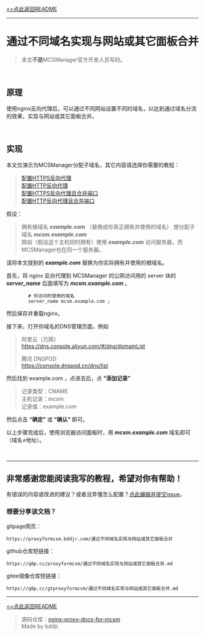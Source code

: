 [<=点此返回README](README.md)

***
# 通过不同域名实现与网站或其它面板合并

> 本文**不是**MCSManager官方开发人员写的。  

<br/>

## 原理

使用nginx反向代理后，可以通过不同网站设置不同的域名，以达到通过域名分流的效果，实现与网站或其它面板合并。

<br/>

## 实现

本文仅演示为MCSManager分配子域名，其它内容请选择你需要的教程：  
> [配置HTTPS反向代理](配置HTTPS反向代理.md)  
> [配置HTTP反向代理](配置HTTP反向代理.md)  
> [配置HTTPS反向代理且合并端口](配置HTTPS反向代理且合并端口.md)  
> [配置HTTP反向代理且合并端口](配置HTTP反向代理且合并端口.md)  

假设：
> 拥有根域名 ***example.com*** （替换成你真正拥有并使用的域名）
> 想分配子域名 ***mcsm.example.com***  
> 网站（假设这个主机同时拥有）使用 ***example.com*** 访问服务器，而MCSManager也在同一个服务器。  

请将本文提到的 ***example.com*** 替换为你实际拥有并使用的根域名。

首先，将 nginx 反向代理到 MCSManager 的公网访问用的 server 块的 ***server_name*** 后面填写为 ***mcsm.example.com*** 。  
```nginx
        # 你访问时使用的域名
        server_name mcsm.example.com ;
```

然后保存并重载nginx。

接下来，打开你域名的DNS管理页面，例如
> 阿里云（万网）  
> https://dns.console.aliyun.com/#/dns/domainList  
> 
> 腾讯 DNSPOD  
> https://console.dnspod.cn/dns/list  

然后找到 example.com ，点进去后，点 **“添加记录”** 
> 记录类型：CNAME  
> 主机记录：mcsm  
> 记录值：example.com  

然后点击 **“确定”** 或 **“确认”** 即可。  

以上步骤完成后，使用浏览器访问面板时，用 ***mcsm.example.com*** 域名即可（域名≠地址）。  

<br/>

***
## 非常感谢您能阅读我写的教程，希望对你有帮助！
有错误的内容或改进的建议？或者没弄懂怎么配置？[点此编辑并提交issue](../../issues/new)。  

### 想要分享该文档？  
gitpage网页：  
```
https://proxyformcsm.bddjr.com/通过不同域名实现与网站或其它面板合并
```
github仓库短链接：  
```
https://q8p.cc/proxyformcsm/通过不同域名实现与网站或其它面板合并.md
```
gitee镜像仓库短链接：  
```
https://q8p.cc/gtproxyformcsm/通过不同域名实现与网站或其它面板合并.md
```

***
[<=点此返回README](README.md)

> 源码仓库：<a href="https://github.com/bddjr/nginx-proxy-docs-for-mcsm" target="_blank">nginx-proxy-docs-for-mcsm</a><br/>
> Made by bddjr.
